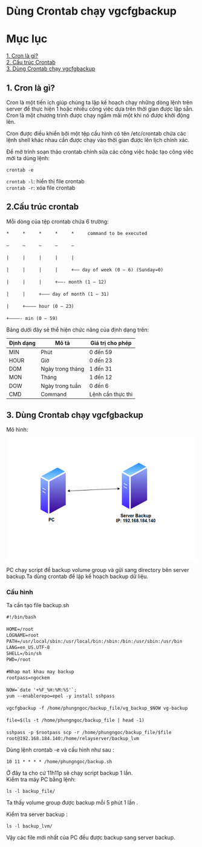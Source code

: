 # Dùng Crontab chạy vgcfgbackup

# Mục lục

[1. Cron là gì?](#1)  
[2. Cấu trúc Crontab](#2)  
[3. Dùng Crontab chạy vgcfgbackup](#3)


<a name="1"></a>

## 1. Cron là gì? 
Cron là một tiến ích giúp chúng ta lập kế hoạch chạy những dòng lệnh trên server để thực hiện 1 hoặc nhiều công việc dựa trên thời gian được lập sẵn. Cron là một chương trình được chạy ngầm mãi một khi nó được khởi động lên.  

Cron được điều khiển bởi một tệp cấu hình có tên /etc/crontab chứa các lệnh shell khác nhau cần được chạy vào thời gian được lên lịch chính xác.   

Để mở trình soạn thảo crontab chỉnh sửa các công việc hoặc tạo công việc mới ta dùng lệnh:
```
crontab -e
```
`crontab -l`: hiển thị file crontab  
`crontab -r`: xóa file crontab  

<a name="2"></a>

## 2.Cấu trúc crontab

Mỗi dòng của tệp crontab chứa 6 trường:
```
*     *     *     *     *     command to be executed

–     –     –     –     –

|     |     |     |     |

|     |     |     |     +—– day of week (0 – 6) (Sunday=0)

|     |     |     +——- month (1 – 12)

|     |     +——— day of month (1 – 31)

|     +———– hour (0 – 23)

+————- min (0 – 59)
```  

Bảng dưới đây sẽ thể hiện chức năng của định dạng trên:

|Định dạng|	 Mô tả|	Giá trị cho phép|
|-----|-----|-----|
|MIN |Phút |0 đến 59|
|HOUR | Giờ| 0 đến 23|
|DOM  |Ngày trong tháng|  1 đến 31|
|MON | Tháng |1 đến 12|
|DOW |Ngày trong tuần|	0 đến 6|
|CMD |Command |Lệnh cần thực thi|

<a name="3"></a> 

## 3. Dùng Crontab chạy vgcfgbackup 

Mô hình:

![](../images/cr.png)

PC chạy script để backup volume group và gửi sang directory bên server backup.Ta dùng crontab để lập kế hoạch backup dữ liệu.

### Cấu hình 

Ta cần tạo file backup.sh

```
#!/bin/bash

HOME=/root
LOGNAME=root
PATH=/usr/local/sbin:/usr/local/bin:/sbin:/bin:/usr/sbin:/usr/bin
LANG=en_US.UTF-8
SHELL=/bin/sh
PWD=/root

#Nhap mat khau may backup
rootpass=ngockem

NOW=`date '+%F_%H:%M:%S'`;
yum --enablerepo=epel -y install sshpass

vgcfgbackup -f /home/phungngoc/backup_file/vg_backup_$NOW vg-backup

file=$(ls -t /home/phungngoc/backup_file | head -1)

sshpass -p $rootpass scp -r /home/phungngoc/backup_file/$file root@192.168.184.140:/home/relayserver/backup_lvm

```
Dùng lệnh crontab -e và cấu hình như sau :
```
10 11 * * * * /home/phungngoc/backup.sh
```
Ở đây ta cho cứ 11h11p sẽ chạy script backup 1 lần.  
Kiểm tra máy PC bằng lệnh:
```
ls -l backup_file/
```

Ta thấy volume group được backup mỗi 5 phút 1 lần .

Kiểm tra server backup :
```
ls -l backup_lvm/
```
Vậy các file mới nhất của PC đều được backup sang server backup.
